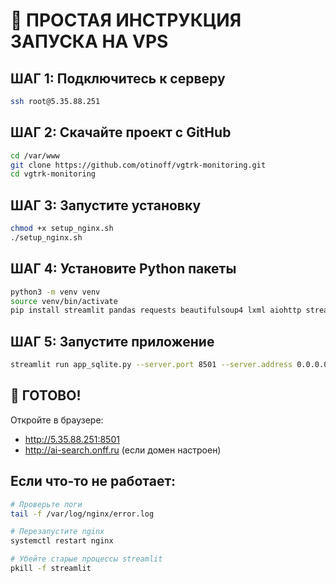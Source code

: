 # 🚀 ПРОСТАЯ ИНСТРУКЦИЯ ЗАПУСКА НА VPS

## ШАГ 1: Подключитесь к серверу
```bash
ssh root@5.35.88.251
```

## ШАГ 2: Скачайте проект с GitHub
```bash
cd /var/www
git clone https://github.com/otinoff/vgtrk-monitoring.git
cd vgtrk-monitoring
```

## ШАГ 3: Запустите установку
```bash
chmod +x setup_nginx.sh
./setup_nginx.sh
```

## ШАГ 4: Установите Python пакеты
```bash
python3 -m venv venv
source venv/bin/activate
pip install streamlit pandas requests beautifulsoup4 lxml aiohttp streamlit-aggrid
```

## ШАГ 5: Запустите приложение
```bash
streamlit run app_sqlite.py --server.port 8501 --server.address 0.0.0.0
```

## 🎉 ГОТОВО!
Откройте в браузере:
- http://5.35.88.251:8501
- http://ai-search.onff.ru (если домен настроен)

## Если что-то не работает:
```bash
# Проверьте логи
tail -f /var/log/nginx/error.log

# Перезапустите nginx
systemctl restart nginx

# Убейте старые процессы streamlit
pkill -f streamlit